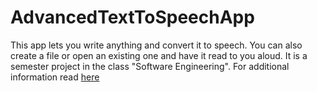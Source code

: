 # AdvancedTextToSpeechApp
This app lets you write anything and convert it to speech. You can also create a file or open an existing one and have it read to you aloud.
It is a semester project in the class "Software Engineering".
For additional information read [here](https://github.com/joannacharp/AdvancedTextToSpeechApp/blob/main/SprintReport-v2.docx)
